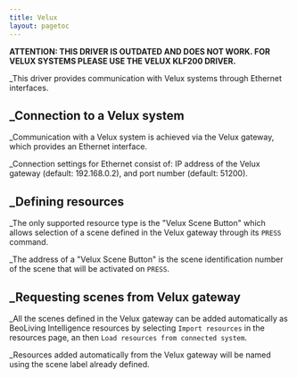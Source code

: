 ```yaml
---
title: Velux
layout: pagetoc
---
```


**ATTENTION: THIS DRIVER IS OUTDATED AND DOES NOT WORK. FOR VELUX SYSTEMS PLEASE USE THE VELUX KLF200 DRIVER.**

_This driver provides communication with Velux systems through Ethernet interfaces.

_Connection to a Velux system
----------------------------

_Communication with a Velux system is achieved via the Velux gateway,
which provides an Ethernet interface.

_Connection settings for Ethernet consist of: IP address of the Velux
gateway (default: 192.168.0.2), and port number (default: 51200).

_Defining resources
------------------

_The only supported resource type is the "Velux Scene Button" which
allows selection of a scene defined in the Velux gateway through its
`PRESS` command.

_The address of a "Velux Scene Button" is the scene identification
number of the scene that will be activated on `PRESS`.

_Requesting scenes from Velux gateway
-------------------------------------
_All the scenes defined in the Velux gateway can be added automatically
as BeoLiving Intelligence resources by selecting `Import resources` in the
resources page, an then `Load resources from connected system`.

_Resources added automatically from the Velux gateway will be named
using the scene label already defined.
